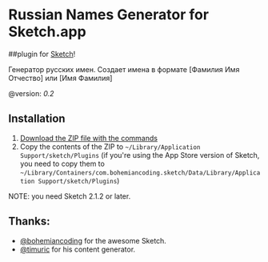 Russian Names Generator for Sketch.app
=======================
##plugin for [Sketch](http://www.bohemiancoding.com/sketch/)!

Генератор русских имен. Создает имена в формате [Фамилия Имя Отчество] или [Имя Фамилия]

@version: *0.2*


## Installation

1. [Download the ZIP file with the commands](https://github.com/bomberstudios/sketch-commands/zipball/master)
2. Copy the contents of the ZIP to `~/Library/Application Support/sketch/Plugins` (if you're using the App Store version of Sketch, you need to copy them to `~/Library/Containers/com.bohemiancoding.sketch/Data/Library/Application Support/sketch/Plugins`)

NOTE: you need Sketch 2.1.2 or later.

## Thanks:
* [@bohemiancoding](https://twitter.com/bohemiancoding) for the awesome Sketch.
* [@timuric](https://github.com/timuric) for his content generator.

